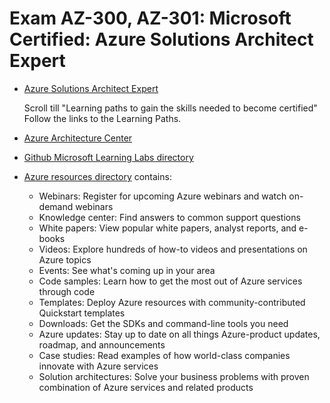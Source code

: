 # Exam AZ-300, AZ-301: Microsoft Certified: Azure Solutions Architect Expert

* [Azure Solutions Architect Expert](https://docs.microsoft.com/en-us/learn/certifications/azure-solutions-architect)
    
    Scroll till "Learning paths to gain the skills needed to become certified" Follow the links to the Learning Paths.
    
* [Azure Architecture Center](https://docs.microsoft.com/en-us/azure/architecture/browse/)
* [Github Microsoft Learning Labs directory](https://github.com/MicrosoftLearning?)
* [Azure resources directory](https://azure.microsoft.com/en-us/resources/) contains:
  - Webinars: 
    Register for upcoming Azure webinars and watch on-demand webinars
  - Knowledge center: 
    Find answers to common support questions
  - White papers: 
    View popular white papers, analyst reports, and e-books
  - Videos: 
    Explore hundreds of how-to videos and presentations on Azure topics
  - Events: 
    See what's coming up in your area
  - Code samples: 
    Learn how to get the most out of Azure services through code
  - Templates: 
    Deploy Azure resources with community-contributed Quickstart templates
  - Downloads: 
    Get the SDKs and command-line tools you need
  - Azure updates: 
    Stay up to date on all things Azure-product updates, roadmap, and announcements
  - Case studies: 
    Read examples of how world-class companies innovate with Azure services
  - Solution architectures: 
    Solve your business problems with proven combination of Azure services and related products
    
